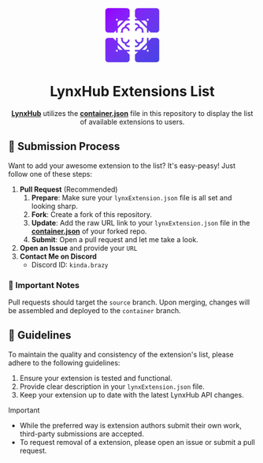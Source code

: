 <div align="center">

<img height="110" src="lynxhub_icon.png">

# LynxHub Extensions List

**[LynxHub](https://github.com/KindaBrazy/LynxHub)** utilizes the **[container.json](./container.json)** file in this
repository to display the list of available extensions to users.

</div>

## 🚀 Submission Process

Want to add your awesome extension to the list? It's easy-peasy! Just follow one of these steps:

1. **Pull Request** (Recommended)
    1. **Prepare**: Make sure your `lynxExtension.json` file is all set and looking sharp.
    2. **Fork**: Create a fork of this repository.
    3. **Update**: Add the raw URL link to your `lynxExtension.json` file in the **[container.json](./container.json)**
       of your
       forked repo.
    4. **Submit**: Open a pull request and let me take a look.
2. **Open an Issue** and provide your `URL`
3. **Contact Me on Discord**
    - Discord ID: `kinda.brazy`

### 📢 Important Notes

Pull requests should target the `source` branch. Upon merging, changes will be assembled and deployed to
the `container` branch.

## 🌟 Guidelines

To maintain the quality and consistency of the extension's list, please adhere to the following guidelines:

1. Ensure your extension is tested and functional.
2. Provide clear description in your `lynxExtension.json` file.
3. Keep your extension up to date with the latest LynxHub API changes.

> [!IMPORTANT]
>
> - While the preferred way is extension authors submit their own work, third-party submissions are accepted.
> - To request removal of a extension, please open an issue or submit a pull request.